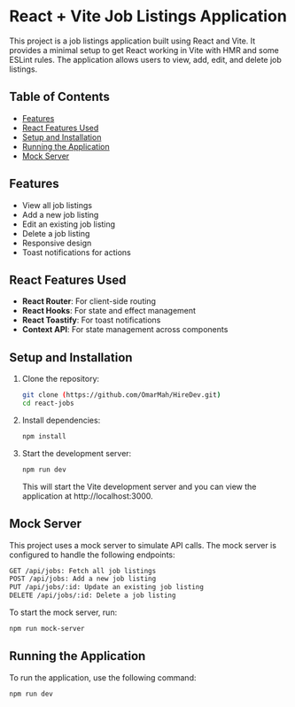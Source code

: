 # React + Vite Job Listings Application

This project is a job listings application built using React and Vite. It provides a minimal setup to get React working in Vite with HMR and some ESLint rules. The application allows users to view, add, edit, and delete job listings.

## Table of Contents

- [Features](#features)
- [React Features Used](#react-features-used)
- [Setup and Installation](#setup-and-installation)
- [Running the Application](#running-the-application)
- [Mock Server](#mock-server)

## Features

- View all job listings
- Add a new job listing
- Edit an existing job listing
- Delete a job listing
- Responsive design
- Toast notifications for actions

## React Features Used

- **React Router**: For client-side routing
- **React Hooks**: For state and effect management
- **React Toastify**: For toast notifications
- **Context API**: For state management across components


## Setup and Installation

1. Clone the repository:
    ```sh
    git clone (https://github.com/OmarMah/HireDev.git)
    cd react-jobs
    ```

2. Install dependencies:
    ```sh
    npm install
    ```

3. Start the development server:
    ```sh
    npm run dev
    ```

    This will start the Vite development server and you can view the application at http://localhost:3000.

## Mock Server
This project uses a mock server to simulate API calls. The mock server is configured to handle the following endpoints:

```sh
GET /api/jobs: Fetch all job listings
POST /api/jobs: Add a new job listing
PUT /api/jobs/:id: Update an existing job listing
DELETE /api/jobs/:id: Delete a job listing
```
To start the mock server, run:

```sh
npm run mock-server
```

## Running the Application

To run the application, use the following command:
```sh
npm run dev
````
